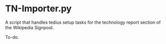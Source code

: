 # TN-Importer.py
A script that handles tedius setup tasks for the technology report section of the Wikipedia Signpost.

To-do.

